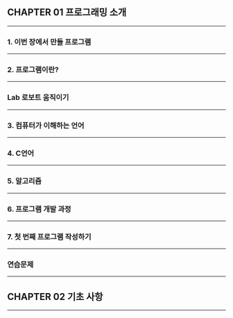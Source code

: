 ## CHAPTER 01 프로그래밍 소개 

--------------------------------------

### 1. 이번 장에서 만들 프로그램 

--------------------------------------
### 2. 프로그램이란? 

-------------------------------------
### Lab 로보트 움직이기 

-------------------------------------
### 3. 컴퓨터가 이해하는 언어 

-------------------------------------

### 4. C언어 

-------------------------------------

### 5. 알고리즘 

-------------------------------------

### 6. 프로그램 개발 과정 

-------------------------------------

### 7. 첫 번째 프로그램 작성하기 

-------------------------------------

### 연습문제 

-------------------------------------


## CHAPTER 02 기초 사항 

-------------------------------------

